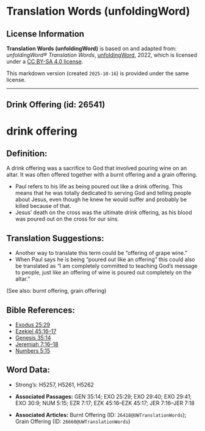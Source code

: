 # Translation Words (unfoldingWord)

## License Information

**Translation Words (unfoldingWord)** is based on and adapted from: _unfoldingWord® Translation Words_, [unfoldingWord](https://unfoldingword.org/utw), 2022, which is licensed under a [CC BY-SA 4.0 license](https://creativecommons.org/licenses/by-sa/4.0/legalcode.en).

This markdown version (created `2025-10-16`) is provided under the same license.



--------------------------------

## Drink Offering (id: 26541)

drink offering
==============

Definition:
-----------

A drink offering was a sacrifice to God that involved pouring wine on an altar. It was often offered together with a burnt offering and a grain offering.

* Paul refers to his life as being poured out like a drink offering. This means that he was totally dedicated to serving God and telling people about Jesus, even though he knew he would suffer and probably be killed because of that.
* Jesus’ death on the cross was the ultimate drink offering, as his blood was poured out on the cross for our sins.

Translation Suggestions:
------------------------

* Another way to translate this term could be “offering of grape wine.”
* When Paul says he is being “poured out like an offering” this could also be translated as “I am completely committed to teaching God’s message to people, just like an offering of wine is poured out completely on the altar.”

(See also: burnt offering, grain offering)

Bible References:
-----------------

* [Exodus 25:29](https://ref.ly/Exod25:29)
* [Ezekiel 45:16–17](https://ref.ly/Ezek45:16-Ezek45:17)
* [Genesis 35:14](https://ref.ly/Gen35:14)
* [Jeremiah 7:16–18](https://ref.ly/Jer7:16-Jer7:18)
* [Numbers 5:15](https://ref.ly/Num5:15)

Word Data:
----------

* Strong’s: H5257, H5261, H5262

* **Associated Passages:** GEN 35:14; EXO 25:29; EXO 29:40; EXO 29:41; EXO 30:9; NUM 5:15; EZR 7:17; EZK 45:16–EZK 45:17; JER 7:16–JER 7:18
* **Associated Articles:** Burnt Offering (ID: `26418@UWTranslationWords`); Grain Offering (ID: `26660@UWTranslationWords`)

